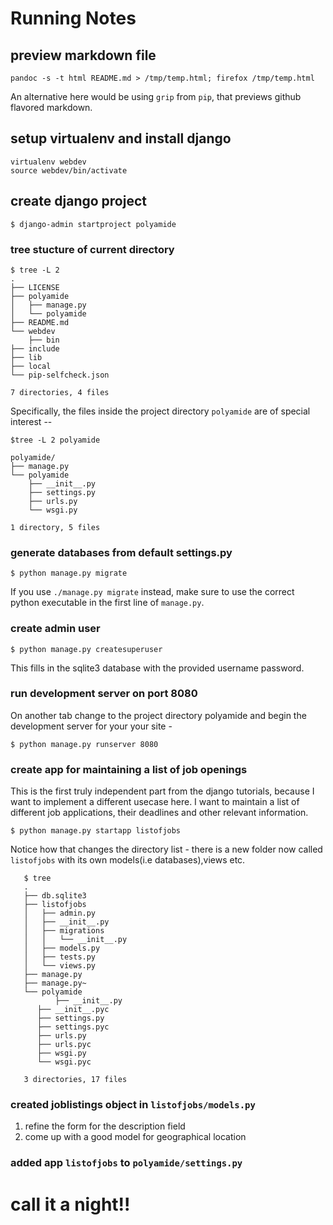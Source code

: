 # Running Notes

## preview markdown file
    pandoc -s -t html README.md > /tmp/temp.html; firefox /tmp/temp.html 
An alternative here would be using `grip` from `pip`, that previews github flavored markdown.

## setup virtualenv and install django
    virtualenv webdev
    source webdev/bin/activate
## create django project
    $ django-admin startproject polyamide  
### tree stucture of current directory
 
    $ tree -L 2
    .
    ├── LICENSE
    ├── polyamide
    │   ├── manage.py
    │   └── polyamide
    ├── README.md
    └── webdev
    	├── bin
	├── include
	├── lib
	├── local
	└── pip-selfcheck.json

    7 directories, 4 files  


Specifically, the files inside the project directory `polyamide` are of special interest --

    $tree -L 2 polyamide

    polyamide/
    ├── manage.py
    └── polyamide
    	├── __init__.py
    	├── settings.py
    	├── urls.py
    	└── wsgi.py

    1 directory, 5 files

### generate databases from default settings.py
        
    $ python manage.py migrate

If you use `./manage.py migrate` instead, make sure to use the correct python executable in the first line of `manage.py`. 

### create admin user 
    
    $ python manage.py createsuperuser

This fills in the sqlite3 database with the provided username password. 
    
### run development server on port 8080
   On another tab change to the project directory polyamide and begin the development server for your your site -   

    $ python manage.py runserver 8080

### create app for maintaining a list of job openings
This is the first truly independent part from the django tutorials, because I want to implement a different usecase here. I want to maintain a list of different job applications, their deadlines and other relevant information.
     
    $ python manage.py startapp listofjobs

Notice how that changes the directory list - there is a new folder now called `listofjobs` with its own models(i.e databases),views etc.

       $ tree 
       .
       ├── db.sqlite3
       ├── listofjobs
       │   ├── admin.py
       │   ├── __init__.py
       │   ├── migrations
       │   │   └── __init__.py
       │   ├── models.py
       │   ├── tests.py
       │   └── views.py
       ├── manage.py
       ├── manage.py~
       └── polyamide
              ├── __init__.py
	      ├── __init__.pyc
	      ├── settings.py
	      ├── settings.pyc
	      ├── urls.py
	      ├── urls.pyc
	      ├── wsgi.py
	      └── wsgi.pyc

       3 directories, 17 files

### created joblistings object in `listofjobs/models.py`
1. refine the form for the description field
2. come up with a good model for geographical location

### added app `listofjobs` to `polyamide/settings.py`  
 
# call it a night!!